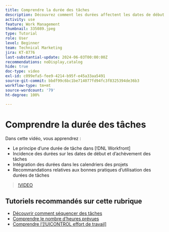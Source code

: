 ```yaml
---
title: Comprendre la durée des tâches
description: Découvrez comment les durées affectent les dates de début et d’achèvement des tâches, comment les durées s’intègrent dans les calendriers des projets et quelles sont les bonnes pratiques d’utilisation des durées de tâches.
activity: use
feature: Work Management
thumbnail: 335089.jpeg
type: Tutorial
role: User
level: Beginner
team: Technical Marketing
jira: KT-8776
last-substantial-update: 2024-06-03T00:00:00Z
recommendations: noDisplay,catalog
hide: true
doc-type: video
exl-id: c099efa5-fee9-4214-b95f-e45a33aa5491
source-git-commit: bbdf99c6bc1be714077fd94fc3f8325394de36b3
workflow-type: tm+mt
source-wordcount: '79'
ht-degree: 100%

---
```


# Comprendre la durée des tâches

Dans cette vidéo, vous apprendrez :

* Le principe d’une durée de tâche dans [!DNL Workfront]
* Incidence des durées sur les dates de début et d’achèvement des tâches
* Intégration des durées dans les calendriers des projets
* Recommandations relatives aux bonnes pratiques d’utilisation des durées de tâches

>[!VIDEO](https://video.tv.adobe.com/v/3449345/?quality=12&learn=on&enablevpops=1&captions=fre_fr)

## Tutoriels recommandés sur cette rubrique

* [Découvrir comment séquencer des tâches](/help/manage-work/tasks/learn-to-sequence-tasks.md)
* [Comprendre le nombre d’heures prévues](/help/manage-work/tasks/understand-planned-hours.md)
* [Comprendre l’[!UICONTROL effort de travail]](/help/manage-work/tasks/understand-work-effort.md)
